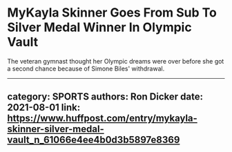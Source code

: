 # MyKayla Skinner Goes From Sub To Silver Medal Winner In Olympic Vault

The veteran gymnast thought her Olympic dreams were over before she got a second chance because of Simone Biles' withdrawal.

---
category: SPORTS
authors: Ron Dicker
date: 2021-08-01
link: https://www.huffpost.com/entry/mykayla-skinner-silver-medal-vault_n_61066e4ee4b0d3b5897e8369
---
